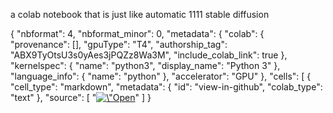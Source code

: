 a colab notebook that is just like automatic 1111 stable diffusion

<html/>
 {
  "nbformat": 4,
  "nbformat_minor": 0,
  "metadata": {
    "colab": {
      "provenance": [],
      "gpuType": "T4",
      "authorship_tag": "ABX9TyOtsU3s0yAes3jPQZz8Wa3M",
      "include_colab_link": true
    },
    "kernelspec": {
      "name": "python3",
      "display_name": "Python 3"
    },
    "language_info": {
      "name": "python"
    },
    "accelerator": "GPU"
  },
  "cells": [
    {
      "cell_type": "markdown",
      "metadata": {
        "id": "view-in-github",
        "colab_type": "text"
      },
      "source": [
        "<a href=\"https://colab.research.google.com/github/kainatquaderee/Ifooge/blob/main/Ifooge.ipynb\" target=\"_parent\"><img src=\"https://colab.research.google.com/assets/colab-badge.svg\" alt=\"Open In Colab\"/></a>"
      ]
    }
</html>
